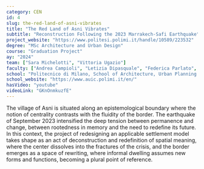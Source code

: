 ```yaml
---
category: CEN
id: 4
slug: the-red-land-of-asni-vibrates
title: "The Red Land of Asni Vibrates"
subtitle: "Reconstruction Following the 2023 Marrakech-Safi Earthquake"
project_website: "https://www.politesi.polimi.it/handle/10589/223532"
degree: "MSc Architecture and Urban Design"
course: "Graduation Project"
ay: "2024"
team: ["Sara Michelotti", "Vittoria Ugazio"]
faculty: ["Andrea Campioli", "Letizia Dipasquale", "Federica Parlato", "Stefania Viti"]
school: "Politecnico di Milano, School of Architecture, Urban Planning and Construction Engineering, Milan, Italy"
school_website: "https://www.auic.polimi.it/en/"
hasVideo: "youtube"
videoLink: "GKnOnmkuzfE"
---
```


The village of Asni is situated along an epistemological boundary where the notion of centrality contrasts with the fluidity of the border. The earthquake of September 2023 intensified the deep tension between permanence and change, between rootedness in memory and the need to redefine its future. In this context, the project of redesigning an applicable settlement model takes shape as an act of deconstruction and redefinition of spatial meaning, where the center dissolves into the fractures of the crisis, and the border emerges as a space of rewriting, where informal dwelling assumes new forms and functions, becoming a plural point of reference.
